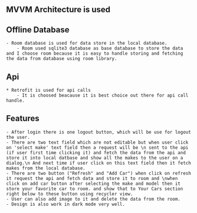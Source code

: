 
## MVVM Architecture is used

## Offline Database 
    - Room database is used for data store in the local database.
        - Room used sqlite3 database as base database to store the data and I choose room because it is easy to handle storing and fetching the data from database using room library.
## Api
    * Retrofit is used for api calls
        - It is choosed beacause it is best choice out there for api call handle.

## Features 
    - After login there is one logout button, which will be use for logout the user.
    - There are two text field which are not editable but when user click on 'select make' text field then a request will be \n sent to the api (if user first time clicking it) and fetch the data from the api and store it into local datbase and show all the makes to the user on a dialog.\n And next time if user click on this text field then it fetch makes from the local database.
    - There are two button ("Refresh" and "Add Car") when click on refresh it request the api and fetch data and store it to room and \nwhen click on add car button after selecting the make and model then it store your favorite car to room. and show that to Your Cars section right below to these button using recycler view.
    - User can also add image to it and delete the data from the room.
    - Design is also work in dark mode very well.

